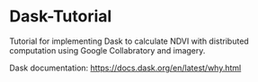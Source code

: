 # Dask-Tutorial
Tutorial for implementing Dask to calculate NDVI with distributed computation using Google Collabratory and imagery.

Dask documentation: https://docs.dask.org/en/latest/why.html
